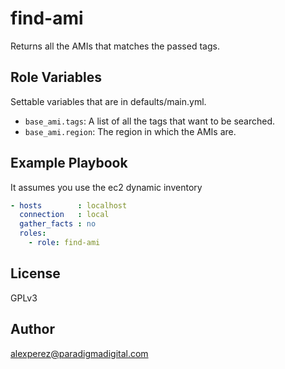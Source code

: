 # find-ami

Returns all the AMIs that matches the passed tags.

## Role Variables

Settable variables that are in defaults/main.yml.

* `base_ami.tags`: A list of all the tags that want to be searched.
* `base_ami.region`: The region in which the AMIs are.

## Example Playbook

It assumes you use the ec2 dynamic inventory

```yaml
- hosts        : localhost
  connection   : local
  gather_facts : no
  roles:
    - role: find-ami
```

## License

GPLv3

## Author

alexperez@paradigmadigital.com
